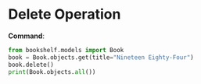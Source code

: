# Delete Operation

**Command**:
```python
from bookshelf.models import Book
book = Book.objects.get(title="Nineteen Eighty-Four")
book.delete()
print(Book.objects.all())

